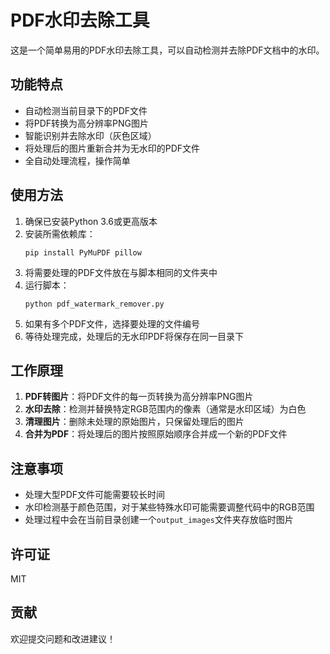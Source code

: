 # PDF水印去除工具

这是一个简单易用的PDF水印去除工具，可以自动检测并去除PDF文档中的水印。

## 功能特点

- 自动检测当前目录下的PDF文件
- 将PDF转换为高分辨率PNG图片
- 智能识别并去除水印（灰色区域）
- 将处理后的图片重新合并为无水印的PDF文件
- 全自动处理流程，操作简单

## 使用方法

1. 确保已安装Python 3.6或更高版本
2. 安装所需依赖库：
   ```
   pip install PyMuPDF pillow
   ```
3. 将需要处理的PDF文件放在与脚本相同的文件夹中
4. 运行脚本：
   ```
   python pdf_watermark_remover.py
   ```
5. 如果有多个PDF文件，选择要处理的文件编号
6. 等待处理完成，处理后的无水印PDF将保存在同一目录下

## 工作原理

1. **PDF转图片**：将PDF文件的每一页转换为高分辨率PNG图片
2. **水印去除**：检测并替换特定RGB范围内的像素（通常是水印区域）为白色
3. **清理图片**：删除未处理的原始图片，只保留处理后的图片
4. **合并为PDF**：将处理后的图片按照原始顺序合并成一个新的PDF文件

## 注意事项

- 处理大型PDF文件可能需要较长时间
- 水印检测基于颜色范围，对于某些特殊水印可能需要调整代码中的RGB范围
- 处理过程中会在当前目录创建一个`output_images`文件夹存放临时图片

## 许可证

MIT

## 贡献

欢迎提交问题和改进建议！
